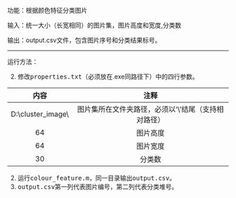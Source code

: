 功能：根据颜色特征分类图片

输入：统一大小（长宽相同）的图片集，图片高度和宽度,分类数

输出：output.csv文件，包含图片序号和分类结果标号。

------

运行方法：

2. 修改<kbd>properties.txt</kbd>（必须放在.exe同路径下）中的四行参数。

|       内容        |                        注释                         |
| :---------------: | :-------------------------------------------------: |
| D:\cluster_image\ | 图片集所在文件夹路径，必须以‘\’结尾（支持相对路径） |
|        64         |                      图片高度                       |
|        64         |                      图片宽度                       |
|        30         |                       分类数                        |

2. 运行<kbd>colour_feature.m</kbd>，同一目录输出<kbd>output.csv</kbd>。
3. <kbd>output.csv</kbd>第一列代表图片编号，第二列代表分类堆号。

